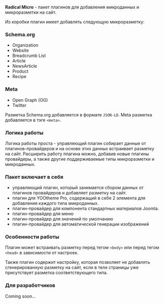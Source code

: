 **Radical Micro** - пакет плагинов для добавления микроданных и микроразметки на сайт.

Из коробки плагин имеет добавлять следующую микроразметку:

### Schema.org
- Organization
- Website
- Breadcrumb List
- Article
- NewsArticle
- Product
- Recipe

### Meta
- Open Graph (OG)
- Twitter

Разметка Schema.org добавляется в формате `JSON-LD`.
Meta разметка добавляется в тэге `<meta>`.

### Логика работы

Логика работы проста - управляющий плагин собирает данные от плагинов-провайдеров и на основе этих данных встраивает разметку на сайт. Расширить работу плагина можно, добавив новые плагины провайдеры, а также другие поддерживаемые типы микроразметки и микроданных.

### Пакет включает в себя

- управляющий плагин, который занимается сбором данных от плагинов провайдеров и добавляет разметку на сайт.
- плагин для YOOtheme Pro, содержащий в себе 2 элемента для добавления каждого типа микроданных.
- плагин-провайдер для компонента стандартных материалов Joomla.
- плагин-провайдер для меню
- плагин-провайдер для значений по умолчанию
- плагин-провайдер для автоматической генерации изображений

### Особенности работы

Плагин может встраивать разметку перед тегом `<body>` или перед тегом `<head>` в зависимости от настроек.

Также плагин содержит настройку, которая позволяет не добавлять сгенерированную разметку на сайт, если в теле страницы уже присутствует разметка соответствующего типа.

### Для разработчиков

Coming soon...